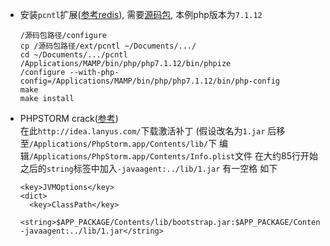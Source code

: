 * 安装`pcntl`扩展([参考redis](https://blog.csdn.net/u013332865/article/details/49638923)), 需要[源码包](http://php.net/releases/), 本例php版本为`7.1.12`
    ```
    /源码包路径/configure
    cp /源码包路径/ext/pcntl ~/Documents/.../
    cd ~/Documents/.../pcntl
    /Applications/MAMP/bin/php/php7.1.12/bin/phpize
    /configure --with-php-config=/Applications/MAMP/bin/php/php7.1.12/bin/php-config
    make
    make install
    ```
    
* PHPSTORM crack([参考](https://blog.csdn.net/xiaowan206/article/details/79367680))  
    在此`http://idea.lanyus.com/`下载激活补丁 (假设改名为`1.jar`
    后移至`/Applications/PhpStorm.app/Contents/lib/`下
    编辑`/Applications/PhpStorm.app/Contents/Info.plist`文件
    在大约85行开始之后的`string`标签中加入`-javaagent:../lib/1.jar` 有一空格 如下
    ```
    <key>JVMOptions</key>
    <dict>
      <key>ClassPath</key>
      <string>$APP_PACKAGE/Contents/lib/bootstrap.jar:$APP_PACKAGE/Contents/lib/extensions.jar:$APP_PACKAGE/Contents/lib/util.jar:$APP_PACKAGE/Contents/lib/jdom.jar:$APP_PACKAGE/Contents/lib/log4j.jar:$APP_PACKAGE/Contents/lib/trove4j.jar:$APP_PACKAGE/Contents/lib/jna.jar -javaagent:../lib/1.jar</string>
    ```
